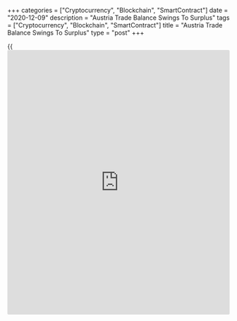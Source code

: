 +++
categories = ["Cryptocurrency", "Blockchain", "SmartContract"]
date = "2020-12-09"
description = "Austria Trade Balance Swings To Surplus"
tags = ["Cryptocurrency", "Blockchain", "SmartContract"]
title = "Austria Trade Balance Swings To Surplus"
type = "post"
+++

{{<iframe id="large-banner" src="https://www.bounty.group/#slide=5.0" width="100%" height="600" scrolling="no" style="border: 0px solid rgb(216, 221, 230); border-radius: 3px;">}}

Austria's trade balance swung to a surplus in September, data from
Statistics Austria showed on Wednesday.

The trade balance registered a surplus of EUR 250.672 million in
September versus a deficit of EUR 203.865 million in the same month last
year.

Exports rose 0.1 percent year-on-year in September and imports declined
3.3 percent.

On a working-day adjusted basis, exports and imports fell by 4.4 percent
and 7.3 percent, respectively, in September.

The trade with EU nations resulted in a surplus of EUR 17.184 million in
September versus a deficit of EUR 236.575 million in the same month last
year.

For the January to September period, exports declined 9.0 percent and
imports fell 11.2 percent. The trade deficit was EUR 1.069 billion.

For comments and feedback [contact](https://www.playgroundfx.com/contact/): editorial@rtt[news](https://www.letsplayfx.com/blog/forex-news-website/).com

[Economic News][1]

 **What parts of the world are seeing the best (and worst) economic
performances lately? Click[here][2] to check out our [Econ Scorecard][2]
and find out! See up-to-the-moment [ranking](https://www.playgroundfx.com/blog/crypto-exchange-ranking/)s for the best and worst
performers in [GDP][3], [unemployment rate][4], [inflation][5] and much
more.**

   1. www.rtt[news](https://www.letsplayfx.com/blog/forex-news-website/).com/Content/EconomicNews.aspx
   2. www.rtt[news](https://www.letsplayfx.com/blog/forex-news-website/).com/economic-scorecard/world-rank/industrial-production/highest-performance.aspx
   3. www.rtt[news](https://www.letsplayfx.com/blog/forex-news-website/).com/economic-scorecard/world-rank/GDP/highest-performance.aspx
   4. www.rtt[news](https://www.letsplayfx.com/blog/forex-news-website/).com/economic-scorecard/world-rank/unemployment-rate/lowest-performance.aspx
   5. www.rtt[news](https://www.letsplayfx.com/blog/forex-news-website/).com/economic-scorecard/world-rank/CPI/highest-performance.aspx